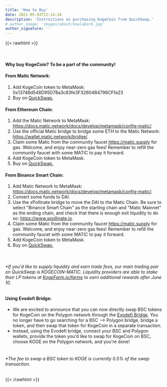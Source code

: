 ```yaml
---
title: 'How to Buy'
date: 2021-05-03T12:14:34
description: 'Instructions on purchasing KogeCoin from QuickSwap.'
# author_image: 'images/about/koalaDark.jpg'
author_signature: ''
---
```


{{< rawhtml >}}

<br/>

<p><h4>Why buy KogeCoin? To be a part of the community!</h4></p>

<p><h4>
From Matic Network:</h4>
<ol>
<li> Add KogeCoin token to MetaMask: 0x13748d548D95D78a3c83fe3F32604B4796CFfa23</li>
<li> Buy on <a href="https://quickswap.exchange/#/swap?outputCurrency=0x13748d548D95D78a3c83fe3F32604B4796CFfa23">QuickSwap.</a></li>
</ol>
</p>

<p><h4>
From Ethereum Chain:
</h4>
<ol>
<li> Add the Matic Network to MetaMask: <a href="https://docs.matic.network/docs/develop/metamask/config-matic/">https://docs.matic.network/docs/develop/metamask/config-matic/</a>.</li>
<li> Use the official Matic bridge to bridge some ETH to the Matic Network: <a href="https://wallet.matic.network/bridge/">https://wallet.matic.network/bridge/</a>.</li>
<li> Claim some Matic from the community faucet <a href="https://matic.supply">https://matic.supply</a> for gas. Welcome, and enjoy near-zero gas fees! Remember to refill the community faucet with some MATIC to pay it forward.</li>
<li> Add KogeCoin token to MetaMask.</li>
<li> Buy on <a href="https://quickswap.exchange/#/swap?outputCurrency=0x13748d548D95D78a3c83fe3F32604B4796CFfa23">QuickSwap.</a></li>
</ol>
</p>

<p><h4>
From Binance Smart Chain:
</h4>
<ol>
<li> Add Matic Network to MetaMask: <a href="https://docs.matic.network/docs/develop/metamask/config-matic/">https://docs.matic.network/docs/develop/metamask/config-matic/</a>.</li>
<li> Convert some funds to DAI.</li>
<li> Use the xPollinate bridge to move the DAI to the Matic Chain. Be sure to select "Binance Smart Chain" as the starting chain and "Matic Mainnet" as the ending chain, and check that there is enough exit liquidity to do so: <a href="https://www.xpollinate.io">https://www.xpollinate.io</a>.</li>
<li> Claim some Matic from the community faucet <a href="https://matic.supply">https://matic.supply</a> for gas. Welcome, and enjoy near-zero gas fees! Remember to refill the community faucet with some MATIC to pay it forward.</li>
<li> Add KogeCoin token to MetaMask.</li>
<li> Buy on <a href="https://quickswap.exchange/#/swap?outputCurrency=0x13748d548D95D78a3c83fe3F32604B4796CFfa23">QuickSwap.</a>
</ol>
<div class="col-lg-12"><br/>
  <h6 class="text-light">*If you'd like to supply liquidity and earn trade fees, our main trading pair on QuickSwap is KOGECOIN-MATIC. Liquidity providers are able to stake their LP tokens at <a href="https://kogefarm.io/farms">KogeFarm.io/farms</a> to earn additional rewards after June 10.</h6>
</div>

</p>

<p><h4>
Using Evodefi Bridge:
</h4>
<ul>
<li>
We are excited to announce that you can now directly swap BSC tokens for KogeCoin on the Polygon network through the <a href="https://bridge.evodefi.com/exchange?from=bsc&to=polygon&in=0x8AC76a51cc950d9822D68b83fE1Ad97B32Cd580d&out=0x13748d548D95D78a3c83fe3F32604B4796CFfa23">Evodefi Bridge</a>.
You no longer have to go searching for a BSC —> Polygon bridge, bridge a token, and then swap that token for KogeCoin in a separate transaction.
<li>
Instead, using the Evodefi bridge, connect your BSC and Polygon wallets, provide the token you'd like to swap for KogeCoin on BSC, choose KOGE on the Polygon network, and you're done!
</li>
</ul>
<div class="col-lg-12">
<h6 class="text-light">
</br>
*The fee to swap a BSC token to KOGE is currently 0.5% of the swap transaction.
</h6>
</div>
</p>

{{< /rawhtml >}}
